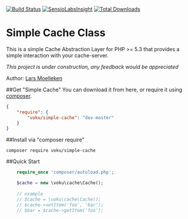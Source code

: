 [![Build Status](https://travis-ci.org/voku/simple-cache.svg?branch=master)](https://travis-ci.org/voku/simple-cache)
[![SensioLabsInsight](https://insight.sensiolabs.com/projects/4926981d-ecb1-482b-a15c-447954b9bd66/big.png)](https://insight.sensiolabs.com/projects/4926981d-ecb1-482b-a15c-447954b9bd66)
[![Total Downloads](https://poser.pugx.org/voku/simple-cache/downloads.svg)](https://packagist.org/packages/voku/simple-cache)

Simple Cache Class
===================


This is a simple Cache Abstraction Layer for PHP >= 5.3 that provides a simple interaction with your cache-server.

_This project is under construction, any feedback would be appreciated_

Author: [Lars Moelleken](http://github.com/voku)


##Get "Simple Cache"
You can download it from here, or require it using [composer](https://packagist.org/packages/voku/simple-cache).
```json
{
    "require": {
		"voku/simple-cache": "dev-master"
	}
}
```

##Install via "composer require"
```shell
composer require voku/simple-cache
```


##Quick Start

```php
    require_once 'composer/autoload.php';

    $cache = new \voku\cache\Cache();
    
    // example
    // $cache = \voku\cache\Cache();
    // $cache->setItem('foo', 'bar');
    // $bar = $cache->getItem('foo');

```





